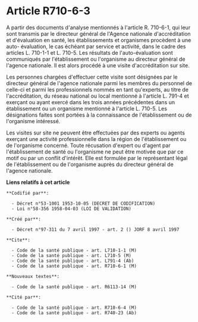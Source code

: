 # Article R710-6-3

A partir des documents d'analyse mentionnés à l'article R. 710-6-1, qui leur sont transmis par le directeur général de
l'Agence nationale d'accréditation et d'évaluation en santé, les établissements et organismes procèdent à une auto-
évaluation, le cas échéant par service et activité, dans le cadre des articles L. 710-1-1 et L. 710-5. Les résultats de
l'auto-évaluation sont communiqués par l'établissement ou l'organisme au directeur général de l'agence nationale. Il est
alors procédé à une visite d'accréditation sur site.

Les personnes chargées d'effectuer cette visite sont désignées par le directeur général de l'agence nationale parmi les
membres du personnel de celle-ci et parmi les professionnels nommés en tant qu'experts, au titre de l'accréditation, du
réseau national ou local mentionné à l'article L. 791-4 et exerçant ou ayant exercé dans les trois années précédentes dans un
établissement ou un organisme mentionné à l'article L. 710-5. Les désignations faites sont portées à la connaissance de
l'établissement ou de l'organisme intéressé.

Les visites sur site ne peuvent être effectuées par des experts ou agents exerçant une activité professionnelle dans la
région de l'établissement ou de l'organisme concerné. Toute récusation d'expert ou d'agent par l'établissement de santé ou
l'organisme ne peut être motivée que par ce motif ou par un conflit d'intérêt. Elle est formulée par le représentant légal de
l'établissement ou de l'organisme auprès du directeur général de l'agence nationale.

**Liens relatifs à cet article**

	**Codifié par**:

	  - Décret n°53-1001 1953-10-05 (DECRET DE CODIFICATION)
	  - Loi n°58-356 1958-04-03 (LOI DE VALIDATION)

	**Créé par**:

	  - Décret n°97-311 du 7 avril 1997 - art. 2 () JORF 8 avril 1997

	**Cite**:

	  - Code de la santé publique - art. L710-1-1 (M)
	  - Code de la santé publique - art. L710-5 (M)
	  - Code de la santé publique - art. L791-4 (Ab)
	  - Code de la santé publique - art. R710-6-1 (M)

	**Nouveaux textes**:

	  - Code de la santé publique - art. R6113-14 (M)

	**Cité par**:

	  - Code de la santé publique - art. R710-6-4 (M)
	  - Code de la santé publique - art. R740-23 (Ab)
